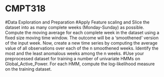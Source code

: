 # CMPT318
#Data Exploration and Preparation
#Apply Feature scaling and Slice the dataset into as many complete weeks (Monday-Sunday) as possible. Compute the moving average for each complete week in the dataset using a fixed size moving time window. The outcome will be a ‘smoothened’ version of the input week. Now, create a new time series by computing the average value of all observations over each of the n smoothened weeks. Identify the most and the least anomalous weeks among the n weeks.
#Use your preprocessed dataset for training a number of univariate HMMs on Global_Active_Power. For each HMM, compute the log-likelihood measure on the training dataset. 
